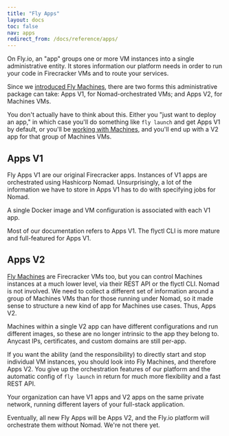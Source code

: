 ```yaml
---
title: "Fly Apps"
layout: docs
toc: false
nav: apps
redirect_from: /docs/reference/apps/
---
```


On Fly.io, an "app" groups one or more VM instances into a single administrative entity. It stores information our platform needs in order to run your code in Firecracker VMs and to route your services.

Since we [introduced Fly Machines](/blog/fly-machines/), there are two forms this administrative package can take: Apps V1, for Nomad-orchestrated VMs; and Apps V2, for Machines VMs. 

You don't actually have to think about this. Either you "just want to deploy an app," in which case you'll do something like `fly launch` and get Apps V1 by default, or you'll be [working with Machines](/docs/reference/machines/), and you'll end up with a V2 app for that group of Machines VMs.

## Apps V1

Fly Apps V1 are our original Firecracker apps. Instances of V1 apps are orchestrated using Hashicorp Nomad. Unsurprisingly, a lot of the information we have to store in Apps V1 has to do with specifying jobs for Nomad. 

A single Docker image and VM configuration is associated with each V1 app.

Most of our documentation refers to Apps V1. The flyctl CLI is more mature and full-featured for Apps V1.

## Apps V2

[Fly Machines](/docs/reference/machines/) are Firecracker VMs too, but you can control Machines instances at a much lower level, via their REST API or the flyctl CLI. Nomad is not involved. We need to collect a different set of information around a group of Machines VMs than for those running under Nomad, so it made sense to structure a new kind of app for Machines use cases. Thus, Apps V2. 

Machines within a single V2 app can have different configurations and run different images, so these are no longer intrinsic to the app they belong to. Anycast IPs, certificates, and custom domains are still per-app.

If you want the ability (and the responsibility) to directly start and stop individual VM instances, you should look into Fly Machines, and therefore Apps V2. You give up the orchestration features of our platform and the automatic config of `fly launch` in return for much more flexibility and a fast REST API.

Your organization can have V1 apps and V2 apps on the same private network, running different layers of your full-stack application.

Eventually, all new Fly Apps will be Apps V2, and the Fly.io platform will orchestrate them without Nomad. We're not there yet.